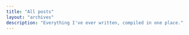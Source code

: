 ```yaml
---
title: "All posts"
layout: "archives"
description: "Everything I've ever written, compiled in one place."
---
```

